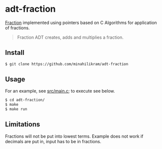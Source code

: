 # adt-fraction

[Fraction](https://en.wikipedia.org/wiki/Fraction_(mathematics)) implemented using pointers based on C Algorithms for application of fractions.

> Fraction ADT creates, adds and multiplies a fraction. 

## Install

```sh
$ git clone https://github.com/minahilikram/adt-fraction
```

## Usage

For an example, see [src/main.c](https://github.com/minahilikram/adt-fraction/blob/master/src/main.c); to execute see below.

```sh
$ cd adt-fraction/
$ make
$ make run
```

## Limitations

Fractions will not be put into lowest terms. Example does not work if decimals are put in, input has to be in fractions.
